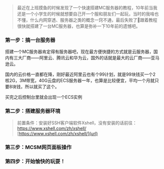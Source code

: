 > 最近在上班摸鱼的时候发现了一个快速搭建MC服务器的教程，10年前当我还是一个小学生的时候就想要自己开一个服和朋友们一起玩，当时的我啥也不懂，什么内网穿透、服务器之类的概念一窍不通，最后失败了🤣跟着教程很快就搭建了一台MC服务器，也算是弥补一下10年前的遗憾吧。

### 第一步：搞一台服务器
搭建一个MC服务器肯定得有服务器吧，现在最方便快捷的方式就是云服务器，国内有三大厂商——阿里云、腾讯云和华为云，国外的话就是最大的云厂商——亚马逊云。

国内的云价格一直都在降，刚好最近阿里云也有个99计划，就是99块钱买一个2核2G，3M带宽，40G云盘的ECS服务器一年，也算是比较便宜，平均一个月就只要8块钱，所以就买了这个。

买完之后控制台里就会出现一个ECS实例

### 第二步：搭建服务器环境
> 前置条件：安装好SSH客户端软件Xshell，没有安装的话前往：https://www.xshell.com/zh/xshell/
[https://www.xshell.com/zh/xshell/](url)


### 第三步：MCSM网页面板操作


### 第四步：开始愉快的玩耍！